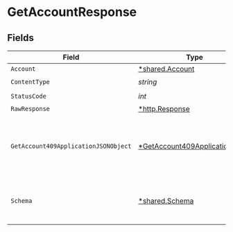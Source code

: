 # GetAccountResponse


## Fields

| Field                                                                                    | Type                                                                                     | Required                                                                                 | Description                                                                              |
| ---------------------------------------------------------------------------------------- | ---------------------------------------------------------------------------------------- | ---------------------------------------------------------------------------------------- | ---------------------------------------------------------------------------------------- |
| `Account`                                                                                | [*shared.Account](../../models/shared/account.md)                                        | :heavy_minus_sign:                                                                       | Success                                                                                  |
| `ContentType`                                                                            | *string*                                                                                 | :heavy_check_mark:                                                                       | N/A                                                                                      |
| `StatusCode`                                                                             | *int*                                                                                    | :heavy_check_mark:                                                                       | N/A                                                                                      |
| `RawResponse`                                                                            | [*http.Response](https://pkg.go.dev/net/http#Response)                                   | :heavy_minus_sign:                                                                       | N/A                                                                                      |
| `GetAccount409ApplicationJSONObject`                                                     | [*GetAccount409ApplicationJSON](../../models/operations/getaccount409applicationjson.md) | :heavy_minus_sign:                                                                       | The data type's dataset has not been requested or is still syncing.                      |
| `Schema`                                                                                 | [*shared.Schema](../../models/shared/schema.md)                                          | :heavy_minus_sign:                                                                       | Your API request was not properly authorized.                                            |